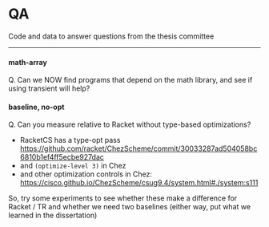 QA
===

Code and data to answer questions from the thesis committee

- - -

#### math-array

Q. Can we NOW find programs that depend on the math library, and see if
   using transient will help?



#### baseline, no-opt

Q. Can you measure relative to Racket without type-based optimizations?

- RacketCS has a type-opt pass
  https://github.com/racket/ChezScheme/commit/30033287ad504058bc6810b1ef4ff5ecbe927dac
- and `(optimize-level 3)` in Chez
- and other optimization controls in Chez:
  https://cisco.github.io/ChezScheme/csug9.4/system.html#./system:s111

So, try some experiments to see whether these make a difference for Racket / TR
 and whether we need two baselines (either way, put what we learned in the
 dissertation)
